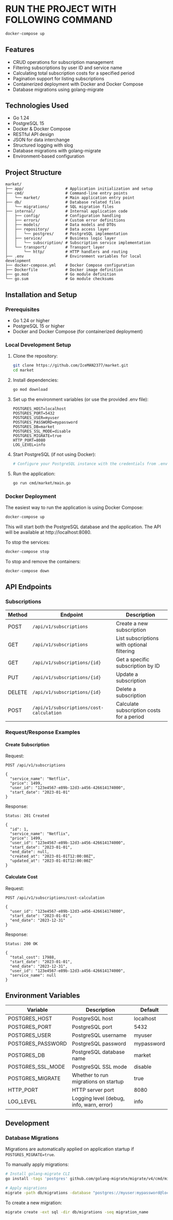 

# RUN THE PROJECT WITH FOLLOWING COMMAND
```bash
docker-compose up
```

## Features

- CRUD operations for subscription management
- Filtering subscriptions by user ID and service name
- Calculating total subscription costs for a specified period
- Pagination support for listing subscriptions
- Containerized deployment with Docker and Docker Compose
- Database migrations using golang-migrate

## Technologies Used

- Go 1.24
- PostgreSQL 15
- Docker & Docker Compose
- RESTful API design
- JSON for data interchange
- Structured logging with slog
- Database migrations with golang-migrate
- Environment-based configuration

## Project Structure

```
market/
├── app/                  # Application initialization and setup
├── cmd/                  # Command-line entry points
│   └── market/           # Main application entry point
├── db/                   # Database related files
│   └── migrations/       # SQL migration files
├── internal/             # Internal application code
│   ├── config/           # Configuration handling
│   ├── errors/           # Custom error definitions
│   ├── models/           # Data models and DTOs
│   ├── repository/       # Data access layer
│   │   └── postgres/     # PostgreSQL implementation
│   ├── service/          # Business logic layer
│   │   └── subscription/ # Subscription service implementation
│   └── transport/        # Transport layer
│       └── http/         # HTTP handlers and routing
├── .env                  # Environment variables for local development
├── docker-compose.yml    # Docker Compose configuration
├── Dockerfile            # Docker image definition
├── go.mod                # Go module definition
└── go.sum                # Go module checksums
```

## Installation and Setup

### Prerequisites

- Go 1.24 or higher
- PostgreSQL 15 or higher
- Docker and Docker Compose (for containerized deployment)

### Local Development Setup

1. Clone the repository:
   ```bash
   git clone https://github.com/IceMAN2377/market.git
   cd market
   ```

2. Install dependencies:
   ```bash
   go mod download
   ```

3. Set up the environment variables (or use the provided .env file):
   ```
   POSTGRES_HOST=localhost
   POSTGRES_PORT=5432
   POSTGRES_USER=myuser
   POSTGRES_PASSWORD=mypassword
   POSTGRES_DB=market
   POSTGRES_SSL_MODE=disable
   POSTGRES_MIGRATE=true
   HTTP_PORT=8080
   LOG_LEVEL=info
   ```

4. Start PostgreSQL (if not using Docker):
   ```bash
   # Configure your PostgreSQL instance with the credentials from .env
   ```

5. Run the application:
   ```bash
   go run cmd/market/main.go
   ```

### Docker Deployment

The easiest way to run the application is using Docker Compose:

```bash
docker-compose up
```

This will start both the PostgreSQL database and the application. The API will be available at http://localhost:8080.

To stop the services:

```bash
docker-compose stop
```

To stop and remove the containers:

```bash
docker-compose down
```

## API Endpoints

### Subscriptions

| Method | Endpoint | Description |
|--------|----------|-------------|
| POST | `/api/v1/subscriptions` | Create a new subscription |
| GET | `/api/v1/subscriptions` | List subscriptions with optional filtering |
| GET | `/api/v1/subscriptions/{id}` | Get a specific subscription by ID |
| PUT | `/api/v1/subscriptions/{id}` | Update a subscription |
| DELETE | `/api/v1/subscriptions/{id}` | Delete a subscription |
| POST | `/api/v1/subscriptions/cost-calculation` | Calculate subscription costs for a period |

### Request/Response Examples

#### Create Subscription

Request:
```
POST /api/v1/subscriptions

{
  "service_name": "Netflix",
  "price": 1499,
  "user_id": "123e4567-e89b-12d3-a456-426614174000",
  "start_date": "2023-01-01"
}
```

Response:
```
Status: 201 Created

{
  "id": 1,
  "service_name": "Netflix",
  "price": 1499,
  "user_id": "123e4567-e89b-12d3-a456-426614174000",
  "start_date": "2023-01-01",
  "end_date": null,
  "created_at": "2023-01-01T12:00:00Z",
  "updated_at": "2023-01-01T12:00:00Z"
}
```

#### Calculate Cost

Request:
```
POST /api/v1/subscriptions/cost-calculation

{
  "user_id": "123e4567-e89b-12d3-a456-426614174000",
  "start_date": "2023-01-01",
  "end_date": "2023-12-31"
}
```

Response:
```
Status: 200 OK

{
  "total_cost": 17988,
  "start_date": "2023-01-01",
  "end_date": "2023-12-31",
  "user_id": "123e4567-e89b-12d3-a456-426614174000",
  "service_name": null
}
```

## Environment Variables

| Variable | Description | Default |
|----------|-------------|---------|
| POSTGRES_HOST | PostgreSQL host | localhost |
| POSTGRES_PORT | PostgreSQL port | 5432 |
| POSTGRES_USER | PostgreSQL username | myuser |
| POSTGRES_PASSWORD | PostgreSQL password | mypassword |
| POSTGRES_DB | PostgreSQL database name | market |
| POSTGRES_SSL_MODE | PostgreSQL SSL mode | disable |
| POSTGRES_MIGRATE | Whether to run migrations on startup | true |
| HTTP_PORT | HTTP server port | 8080 |
| LOG_LEVEL | Logging level (debug, info, warn, error) | info |

## Development

### Database Migrations

Migrations are automatically applied on application startup if `POSTGRES_MIGRATE=true`. 

To manually apply migrations:

```bash
# Install golang-migrate CLI
go install -tags 'postgres' github.com/golang-migrate/migrate/v4/cmd/migrate@latest

# Apply migrations
migrate -path db/migrations -database "postgres://myuser:mypassword@localhost:5432/market?sslmode=disable" up
```

To create a new migration:

```bash
migrate create -ext sql -dir db/migrations -seq migration_name
```